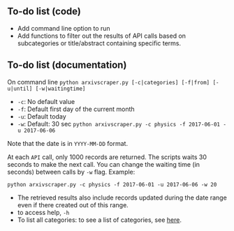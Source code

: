 ## To-do list (code)

* Add command line option to run
* Add functions to filter out the results of API calls based on subcategories
or title/abstract containing specific terms.


## To-do list (documentation)
On command line
`python arxivscraper.py [-c|categories] [-f|from] [-u|until] [-w|waitingtime]`

* `-c`: No default value
* `-f`: Default first day of the current month
* `-u`: Default today
* `-w`: Default: 30 sec
`python arxivscraper.py -c physics -f 2017-06-01 -u 2017-06-06`

Note that the date is in `YYYY-MM-DD` format.

At each `API` call, only 1000 records are returned. The scripts waits 30 seconds to make the next call. You can change the waiting time (in seconds) between calls by `-w` flag. Example:

`python arxivscraper.py -c physics -f 2017-06-01 -u 2017-06-06 -w 20`

* The retrieved results also include records updated during the date range even if there created out of this range.
* to access help, `-h`
* To list all categories: to see a list of categories, see [here]().
